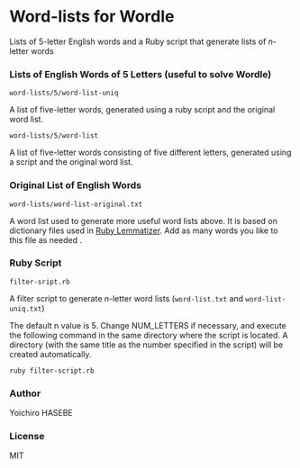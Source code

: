 # Word-lists for Wordle

Lists of 5-letter English words and a Ruby script that generate lists of *n*-letter words

### Lists of English Words of 5 Letters (useful to solve Wordle)

`word-lists/5/word-list-uniq`

A list of five-letter words, generated using a ruby script and the original word list.

`word-lists/5/word-list` 

A list of five-letter words consisting of five different letters, generated using a script and the original word list.

### Original List of English Words

`word-lists/word-list-original.txt` 

A word list used to generate more useful word lists above. It is based on dictionary files used in [Ruby Lemmatizer](https://github.com/yohasebe/lemmatizer). Add as many words you like to this file as needed . 

### Ruby Script

`filter-sript.rb`

A filter script to generate *n*-letter word lists (`word-list.txt` and `word-list-uniq.txt`)

The default n value is 5. Change NUM_LETTERS if necessary, and execute the following command in the same directory where the script is located. A directory (with the same title as the number specified in the script) will be created automatically.


```
ruby filter-script.rb
```

### Author

Yoichiro HASEBE

### License

MIT

